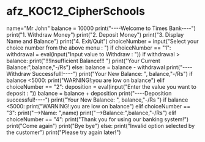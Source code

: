 # afz_KOC12_CipherSchools
name="Mr John"
balance = 10000
print("----Welcome to Times Bank----")
print("1. Withdraw Money")
print("2. Deposit Money")
print("3. Display Name and Balance")
print("4. Exit/Quit")
choiceNumber = input("Select your choice number from the above menu : ")
if choiceNumber == "1":
    withdrawal = eval(input("Input value to Withdraw : "))
    if withdrawal > balance:
        print("!!!Insufficient Balance!!! ")
        print("Your Current Balance:",balance,"-/Rs")
    else:
        balance = balance - withdrawal
        print("----Withdraw Successfull!----")
        print("Your New Balance: ", balance,"-/Rs")
        if balance <5000:
            print("WARNING!:you are low on balance")
elif choiceNumber == "2":
    deposition = eval(input("Enter the value you want to deposit : "))
    balance = balance + deposition
    print("----Deposition successful!----")
    print("Your New Balance: ", balance,"-/Rs ")
    if balance <5000:
            print("WARNING!:you are low on balance")
elif choiceNumber == "3":
    print("-->Name: ",name)
    print("-->Balance:",balance,"-/Rs")
elif choiceNumber == "4":
    print("Thank you for using our banking system!")
    print("Come again")
    print("Bye bye")
else:
    print("Invalid option selected by the customer")
    print("Please try again later!")
